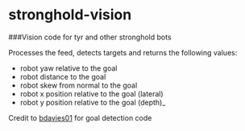 # stronghold-vision
###Vision code for tyr and other stronghold bots

Processes the feed, detects targets and returns the following values:
- robot yaw relative to the goal
- robot distance to the goal
- robot skew from normal to the goal
- robot x position relative to the goal (lateral)
- robot y position relative to the goal (depth)_

Credit to [bdavies01](https://github.com/bdavies01) for goal detection code
